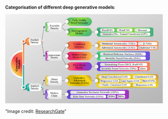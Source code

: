 **Categorisation of different deep generative models**:

<div style="text-align: center;">
    <img src="images/taxonomy_of_gen_models.png" alt="Description" width="700">
</div>

"Image credit: [ResearchGate](https://www.researchgate.net/figure/The-taxonomy-of-Generative-Models_fig3_378159299)"